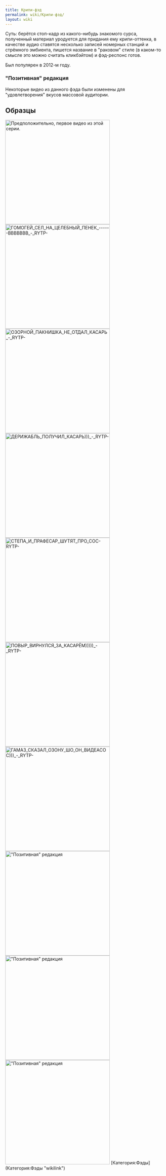 ```yaml
---
title: Крипи-фэд
permalink: wiki/Крипи-фэд/
layout: wiki
---
```


Суть: берётся стоп-кадр из какого-нибудь знакомого сурса, полученный
материал уродуется для придания ему крипи-оттенка, в качестве аудио
ставятся несколько записей номерных станций и стрёмного эмбиента,
пишется название в "раковом" стиле (в каком-то смысле это можно считать
кликбэйтом) и фэд-респонс готов.

Был популярен в 2012-м году.

### "Позитивная" редакция

Некоторые видео из данного фэда были изменены для "удовлетворения"
вкусов массовой аудитории.

## Образцы

<img src="ВЛАДУ_БАРЩУ_ДАЛИ_ПЕЗДЫ)))_-_RYTP-" title="fig:Предположительно, первое видео из этой серии." width="330" height="330" alt="Предположительно, первое видео из этой серии." />
<img src="ГОМОГЕЙ_СЕЛ_НА_ЦЕЛЕБНЫЙ_ПЕНЕК_------ВВВВВВВ_-_RYTP-" title="fig:ГОМОГЕЙ_СЕЛ_НА_ЦЕЛЕБНЫЙ_ПЕНЕК_------ВВВВВВВ_-_RYTP-" width="330" height="330" alt="ГОМОГЕЙ_СЕЛ_НА_ЦЕЛЕБНЫЙ_ПЕНЕК_------ВВВВВВВ_-_RYTP-" />
<img src="ОЗОРНОЙ_ПАКНИШКА_НЕ_ОТДАЛ_КАСАРЬ_-_RYTP-" title="fig:ОЗОРНОЙ_ПАКНИШКА_НЕ_ОТДАЛ_КАСАРЬ_-_RYTP-" width="330" height="330" alt="ОЗОРНОЙ_ПАКНИШКА_НЕ_ОТДАЛ_КАСАРЬ_-_RYTP-" />
<img src="ДЕРИЖАБЛЬ_ПОЛУЧИЛ_КАСАРЬ)))_-_RYTP-" title="fig:ДЕРИЖАБЛЬ_ПОЛУЧИЛ_КАСАРЬ)))_-_RYTP-" width="330" height="330" alt="ДЕРИЖАБЛЬ_ПОЛУЧИЛ_КАСАРЬ)))_-_RYTP-" />
<img src="СТЕПА_И_ПРАФЕСАР_ШУТЯТ_ПРО_СОС-RYTP-" title="fig:СТЕПА_И_ПРАФЕСАР_ШУТЯТ_ПРО_СОС-RYTP-" width="330" height="330" alt="СТЕПА_И_ПРАФЕСАР_ШУТЯТ_ПРО_СОС-RYTP-" />
<img src="ПОВЫР_ВИРНУЛСЯ_ЗА_КАСАРЁМ)))))_-_RYTP-" title="fig:ПОВЫР_ВИРНУЛСЯ_ЗА_КАСАРЁМ)))))_-_RYTP-" width="330" height="330" alt="ПОВЫР_ВИРНУЛСЯ_ЗА_КАСАРЁМ)))))_-_RYTP-" />
<img src="ГАМАЗ_СКАЗАЛ_ОЗОНУ_ШО_ОН_ВИДЕАСОС)))_-_RYTP-" title="fig:ГАМАЗ_СКАЗАЛ_ОЗОНУ_ШО_ОН_ВИДЕАСОС)))_-_RYTP-" width="330" height="330" alt="ГАМАЗ_СКАЗАЛ_ОЗОНУ_ШО_ОН_ВИДЕАСОС)))_-_RYTP-" />
<img src="ВЛАДУ_БАРЩУ_ДАЛИ_ПЕЗДЫ)))_-REDACTED-_-_RYTP-" title="fig:&quot;Позитивная&quot; редакция" width="330" height="330" alt="&quot;Позитивная&quot; редакция" />
<img src="СТЕПА_И_ПРАФЕСАР_ШУТЯТ_ПРО_СОС_-REDACTED-_-_RYTP-" title="fig:&quot;Позитивная&quot; редакция" width="330" height="330" alt="&quot;Позитивная&quot; редакция" />
<img src="ПАЦЕКУ_НИ_НАЖНЫ_КАСАРИ!)))_-REDACTED-_-_RYTP-" title="fig:&quot;Позитивная&quot; редакция" width="330" height="330" alt="&quot;Позитивная&quot; редакция" />
[Категория:Фэды](Категория:Фэды "wikilink")

